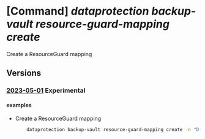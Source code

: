 # [Command] _dataprotection backup-vault resource-guard-mapping create_

Create a ResourceGuard mapping

## Versions

### [2023-05-01](/Resources/mgmt-plane/L3N1YnNjcmlwdGlvbnMve30vcmVzb3VyY2Vncm91cHMve30vcHJvdmlkZXJzL21pY3Jvc29mdC5kYXRhcHJvdGVjdGlvbi9iYWNrdXB2YXVsdHMve30vYmFja3VwcmVzb3VyY2VndWFyZHByb3hpZXMve30=/2023-05-01.xml) **Experimental**

<!-- mgmt-plane /subscriptions/{}/resourcegroups/{}/providers/microsoft.dataprotection/backupvaults/{}/backupresourceguardproxies/{} 2023-05-01 -->

#### examples

- Create a ResourceGuard mapping
    ```bash
        dataprotection backup-vault resource-guard-mapping create -n "DppResourceGuardProxy" -g "sampleRG" --vault-name "sampleVault" --resource-guard-id "/subscription/00000000-0000-0000-0000-000000000000/resourcegroups/sampleRG/providers/Microsoft.DataProtection/resourceGuards/sampleResourceGuard"
    ```
